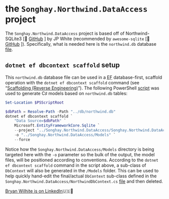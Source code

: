 # the `Songhay.Northwind.DataAccess` project

The `Songhay.Northwind.DataAccess` project is based off  of Northwind-SQLite3 \[🔗 [GitHub](https://github.com/jpwhite3/northwind-SQLite3) \] by JP White (recommended by `awesome-sqlite` \[🔗 [GitHub](https://github.com/planetopendata/awesome-sqlite) \]). Specifically, what is needed here is the `northwind.db` database [file](https://raw.githubusercontent.com/jpwhite3/northwind-SQLite3/main/dist/northwind.db).

## `dotnet ef dbcontext scaffold` setup

This `northwind.db` database file can be used in a <acronym title="Entity Framework">EF</acronym> database-first, scaffold operation with the `dotnet ef dbcontext scaffold` command (see “[Scaffolding (Reverse Engineering)](https://learn.microsoft.com/en-us/ef/core/managing-schemas/scaffolding/?tabs=dotnet-core-cli)”).  The following PowerShell [script](../shell/scaffold-northwind.ps1) was used to generate C♯ models based on `northwind.db` tables:

```powershell
Set-Location $PSScriptRoot

$dbPath = Resolve-Path -Path "../db/northwind.db"
dotnet ef dbcontext scaffold `
    "Data Source=$dbPath" `
    Microsoft.EntityFrameworkCore.Sqlite `
    --project "../Songhay.Northwind.DataAccess/Songhay.Northwind.DataAccess.csproj" `
    -o "../Songhay.Northwind.DataAccess/Models" `
    --force
```

Notice how the `Songhay.Northwind.DataAccess/Models` directory is being targeted here with the `-o` parameter so the bulk of the output, the model files, will be positioned according to conventions. According to the `dotnet ef dbcontext scaffold` command in the script above, a sub-class of `DbContext` will also be generated in the `/Models` folder. This can be used to help quickly hand-edit the final/actual `DbContext` sub-class defined in the `Songhay.Northwind.DataAccess/NorthwindDbContext.cs` [file](./NorthwindDbContext.cs) and then deleted.

[Bryan Wilhite is on LinkedIn](https://www.linkedin.com/in/wilhite)🇺🇸💼
